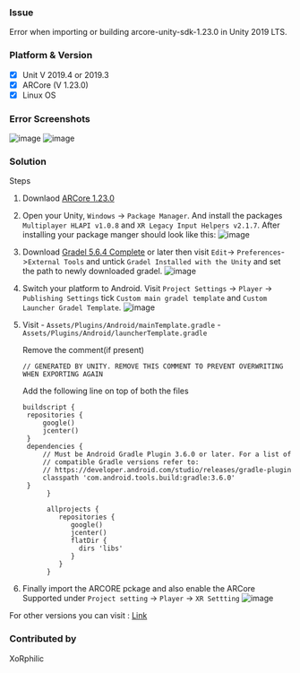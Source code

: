 ### Issue

Error when importing or building arcore-unity-sdk-1.23.0 in Unity 2019 LTS.

### Platform & Version

- [X] Unit V 2019.4 or 2019.3
- [X] ARCore (V 1.23.0)
- [X] Linux OS

### Error Screenshots
![image](https://user-images.githubusercontent.com/43271546/110142804-8fa33300-7dfc-11eb-9a7b-5e0e05a19f00.png)
![image](https://user-images.githubusercontent.com/43271546/110147278-8072b400-7e01-11eb-93e8-b08d1afc4d9e.png)

### Solution

Steps
         
1. Downlaod [ARCore 1.23.0](https://github.com/google-ar/arcore-unity-sdk/releases)
2. Open your Unity, `Windows` -> `Package Manager`. And install the packages `Multiplayer HLAPI v1.0.8` and `XR Legacy Input Helpers v2.1.7`.
   After installing your package manger should look like this:
   ![image](https://user-images.githubusercontent.com/43271546/110146542-b499a500-7e00-11eb-9b55-251337c366e7.png)
3. Download [Gradel 5.6.4 Complete](https://gradle.org/releases/) or later then visit `Edit`-> `Preferences`->`External Tools` and untick `Gradel Installed with the Unity` and set the path to newly downloaded gradel.
   ![image](https://user-images.githubusercontent.com/43271546/110148013-4fdf4a00-7e02-11eb-8114-14e23eab70aa.png)

4. Switch your platform to Android. Visit `Project Settings` -> `Player` -> `Publishing Settings` tick `Custom main gradel template` and `Custom Launcher Gradel Template`.
   ![image](https://user-images.githubusercontent.com/43271546/110152743-1a3d5f80-7e08-11eb-9e9f-70166454d065.png)

5. Visit 
         - `Assets/Plugins/Android/mainTemplate.gradle`
         - `Assets/Plugins/Android/launcherTemplate.gradle`
         
   Remove the comment(if present)
   ```
   // GENERATED BY UNITY. REMOVE THIS COMMENT TO PREVENT OVERWRITING WHEN EXPORTING AGAIN

   ```
   Add the following line on top of both the files
   
   ```
   buildscript {
    repositories {
        google()
        jcenter()
    }
    dependencies {
        // Must be Android Gradle Plugin 3.6.0 or later. For a list of
        // compatible Gradle versions refer to:
        // https://developer.android.com/studio/releases/gradle-plugin
        classpath 'com.android.tools.build:gradle:3.6.0'
    }
         }

         allprojects {
            repositories {
               google()
               jcenter()
               flatDir {
                 dirs 'libs'
               }
            }
         }

   ```
6. Finally import the ARCORE pckage and also enable the ARCore Supported under `Project setting` -> `Player` -> `XR Settting` 
   ![image](https://user-images.githubusercontent.com/43271546/110153440-10682c00-7e09-11eb-9eca-5c1e1b32e10c.png)

For other versions you can visit : [Link](https://developers.google.com/ar/develop/unity/android-11-build)

### Contributed by

XoRphilic
